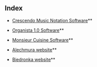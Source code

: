 ## Index
  
- [Crescendo Music Notation Software](https://www.nch.com.au/notation/index.html)**

- [Organista 1.0 Software](https://github.com/aksi1984/Manual-tests/tree/master/Projects/Organista%201.0)**

- [Monsieur Cuisine Software](https://github.com/aksi1984/Manual-tests/tree/master/Projects/Monsieur%20Cuisine)**

- [Alechmura website](https://alechmura.pl/)**

- [Biedronka website](https://www.biedronka.pl/pl)**




